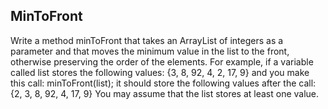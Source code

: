 <h2>MinToFront</h2>
<p>Write a method minToFront that takes an ArrayList of integers as a parameter and that moves the minimum value in the list to the front, otherwise preserving the order of the elements. For example, if a variable called list stores the following values: {3, 8, 92, 4, 2, 17, 9} and you make this call: minToFront(list); it should store the following values after the call: {2, 3, 8, 92, 4, 17, 9} You may assume that the list stores at least one value.</p>